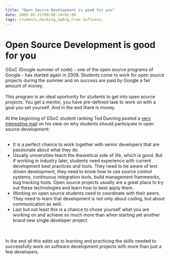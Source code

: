 ```yaml
---
title: "Open Source Development is good for you"
date: 2009-05-21T09:08:14+02:00
tags: students,Hacking,SwEng,Free Software,
---
```


# Open Source Development is good for you


GSoC (Google summer of code) - one of the open source programs of Google - has started again in 2009. Students come to 
work for open source projects during the summer and on success are paid by Google a fair amount of money.<br><br>This 
program is an ideal oportunity for students to get into open source projects: You get a mentor, you have pre-defined 
task to work on with a goal you set yourself. And in the end there is money.<br><br>At the beginning of GSoC student 
ranking Ted Dunning posted a <a href="http://www.nabble.com/Re%3A--GSOC--Ranking-Process-p22834397.html">very 
interesting mail</a> on his view on why students should participate in open source development:<br><br><ul><li>It is a 
perfect chance to work together with senior developers that are passionate about what they do.<br><li>Usually 
universities teach the theoretical side of life, which is good. But if working in industry later, students need 
experience with current development best practices and tools. They need to be aware of test driven development, they 
need to know how to use source control systems, continuous integration tools, build management frameworks, bug tracking 
tools. Open source projects usually are a great place to try out these technologies and learn how to best apply 
them.<br><li>Working on open source students need to coordinate with their peers. They need to learn that development 
is not only about coding, but about communication as well.<br><li>Last but not least this is a chance to chose yourself 
what you are working on and achieve so much more than when starting yet another brand new single developer 
project.<br></ul><br><br>In the end all this adds up to learning and practicing the skills needed to successfully work 
on software development projects with more than just a few developers.
